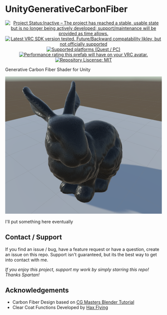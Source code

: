 # UnityGenerativeCarbonFiber

<div align="center">

[![Project Status:Inactive – The project has reached a stable, usable state but is no longer being actively developed; support/maintenance will be provided as time allows.](https://www.repostatus.org/badges/latest/inactive.svg)](https://www.repostatus.org/#active)
[![Latest VRC SDK version tested. Future/Backward compatability likley, but not officially supported](https://img.shields.io/badge/VRChat%20SDK-3.2.0-blue)](https://docs.vrchat.com/docs/choosing-your-sdk)
[![Supported platforms (Quest / PC)](https://img.shields.io/badge/platform-PC%20Only-blue)](https://docs.vrchat.com/docs/quest-content-limitations)
[![Performance rating this prefab will have on your VRC avatar.](https://img.shields.io/badge/avatar%20performance-Excellent-brightgreen)](https://docs.vrchat.com/docs/avatar-performance-ranking-system)
[![Repository Liscense: MIT](https://img.shields.io/github/license/AbsoluteStratos/VRC_Graffiti)](https://github.com/AbsoluteStratos/VRC_Graffiti/blob/main/LICENSE)

</div>

Generative Carbon Fiber Shader for Unity

![](docs/Bunny.png)

I'll put something here eventually

## Contact / Support

If you find an issue / bug, have a feature request or have a question, create an issue on this repo.
Support isn't guaranteed, but its the best way to get into contact with me.

*If you enjoy this project, support my work by simply starring this repo! Thanks Spartan!*

## Acknowledgements

- Carbon Fiber Design based on [CG Masters Blender Tutorial](https://www.youtube.com/watch?v=1qh2J4oQzy0)
- Clear Coat Functions Developed by [Hax Flying](https://github.com/haxflying/Unity-SimpleClearCoat/tree/master/Assets/Shaders)
